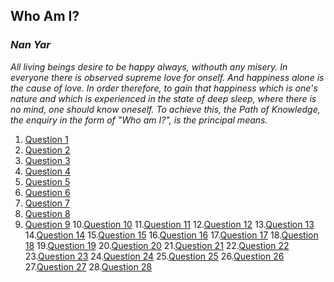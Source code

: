 ## Who Am I?
### _Nan Yar_

_All living beings desire to be happy always, withouth any misery. In everyone there is observed supreme love for onself. 
And happiness alone is the cause of love. In order therefore, to gain that happiness which is one's nature and which is 
experienced in the state of deep sleep, where there is no mind, one should know oneself. To achieve this, the Path of Knowledge, 
the enquiry in the form of "Who am I?", is the principal means._


  1. [Question 1]()
  2. [Question 2]()
  3. [Question 3]()
  4. [Question 4]()
  5. [Question 5]()
  6. [Question 6]()
  7. [Question 7]()
  8. [Question 8]()
  9. [Question 9]()
  10.[Question 10]()
  11.[Question 11]()
  12.[Question 12]()
  13.[Question 13]()
  14.[Question 14]()
  15.[Question 15]()
  16.[Question 16]()
  17.[Question 17]()
  18.[Question 18]()
  19.[Question 19]()
  20.[Question 20]()
  21.[Question 21]()
  22.[Question 22]()
  23.[Question 23]()
  24.[Question 24]()
  25.[Question 25]()
  26.[Question 26]()
  27.[Question 27]()
  28.[Question 28]()
